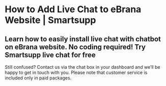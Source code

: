 # How to Add Live Chat to eBrana Website | Smartsupp
## Learn how to easily install live chat with chatbot on eBrana website. No coding required! Try Smartsupp live chat for free
Still confused? Contact us via the chat box in your dashboard and we’ll be happy to get in touch with you. Please note that customer service is included only in paid packages.

